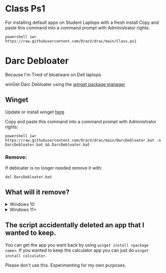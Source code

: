 # Class Ps1
For installing default apps on Student Laptops with a fresh install
Copy and paste this command into a command prompt with Administrator rights:

    powershell iwr https://raw.githubusercontent.com/DracV/drac/main/Class.ps1   




# Darc Debloater
Because I'm Tired of bloatware on Dell laptops 


winGet Darc Debloater using the [winget package manager](https://github.com/microsoft/winget-cli)

## Winget
Update or install winget [here](https://www.microsoft.com/p/app-installer/9nblggh4nns1)

Copy and paste this command into a command prompt with Administrator rights:

    powershell iwr https://raw.githubusercontent.com/DracV/drac/main/DarcDebloater.bat -o DarcDebloater.bat && DarcDebloater.bat

### Remove:
If debloater is no longer needed remove it with:
    
    del DarcDebloater.bat
    
## What will it remove?

<details>
  <summary>Windows 10</summary>

```
Edge (Will ask first)
Camera App (Will ask first)
Snipping Tool (Will ask first)
Skype
Microsoft Teams
Xbox Applications
Groove-Music
Feedback-Hub
Microsoft Tips
3D-Viewer
Paint-3D
Weather
Mail and Calendar
Your Phone
Contacts App
Microsoft Pay
Microsoft Maps
Office
OneNote
Windows Sound Recorder
Movies & TV App
Mixed Reality-Portal
Sticky Notes
Get Help
OneDrive
Microsoft Solitaire Collection
Calculator
Microsoft Edge WebView2 Runtime
```

</details>

<details>
<summary>Windows 11+</summary>


All of the Windows 10 Applications and:

```
Microsoft To do
Power Automate
Microsoft News
Disney+
Microsoft Family 
Quick Assist
Clipchamp
...
```
</details>

## The script accidentally deleted an app that I wanted to keep.

You can get the app you want back by using `winget install <package name>`. If you wanted to keep the calculator app you can just do `winget install calculator`. 

Please don't use this. Experimenting for my own purposes.
